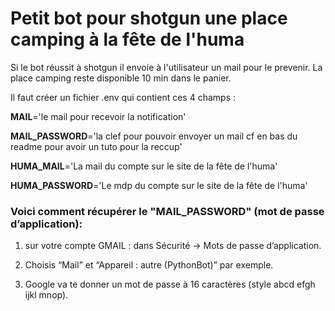 # Petit bot pour shotgun une place camping à la fête de l'huma
Si le bot réussit à shotgun il envoie à l'utilisateur un mail pour le prevenir. La place camping reste disponible 10 min dans le panier.

Il faut créer un fichier .env qui contient ces 4 champs :

**MAIL**='le mail pour recevoir la notification'

**MAIL_PASSWORD**='la clef pour pouvoir envoyer un mail cf en bas du readme pour avoir un tuto pour la reccup'

**HUMA_MAIL**='La mail du compte sur le site de la fête de l'huma'

**HUMA_PASSWORD**='Le mdp du compte sur le site de la fête de l'huma'

### Voici comment récupérer le "MAIL_PASSWORD" (mot de passe d’application):

1) sur votre compte GMAIL : dans Sécurité → Mots de passe d’application.

2) Choisis “Mail” et “Appareil : autre (PythonBot)” par exemple.

3) Google va te donner un mot de passe à 16 caractères (style abcd efgh ijkl mnop).
